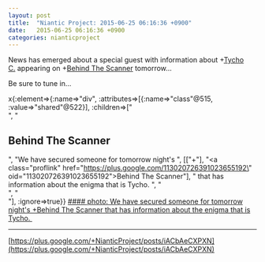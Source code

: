 ```yaml
---
layout: post
title:  "Niantic Project: 2015-06-25 06:16:36 +0900"
date:   2015-06-25 06:16:36 +0900
categories: nianticproject
---
```

News has emerged about a special guest with information about +[Tycho C.](https://plus.google.com/106965960712090580437 "") appearing on +[Behind The Scanner](https://plus.google.com/113020726391023655192 "") tomorrow...

Be sure to tune in...

x{:element=>{:name=>"div", :attributes=>[{:name=>"class"@515, :value=>"shared"@522}], :children=>["<br />", "<h2>Behind The Scanner</h2>", "We have secured someone for tomorrow night's ", [["+"], "<a class=\"proflink\" href=\"https://plus.google.com/113020726391023655192\" oid=\"113020726391023655192\">Behind The Scanner</a>"], " that has information about the enigma that is Tycho. ", "<br />", "<br />"], :ignore=>true}}
[#### photo: We have secured someone for tomorrow night's +Behind The Scanner that has information about the enigma that is Tycho. ](https://lh3.googleusercontent.com/-ykJlSyPOtZo/VYsN1OtXnuI/AAAAAAAABts/xPCllC1ZR2U/w210-h199/4zpd6greaniasp4o2t.png "")
- - -
[https://plus.google.com/+NianticProject/posts/iACbAeCXPXN](https://plus.google.com/+NianticProject/posts/iACbAeCXPXN)
